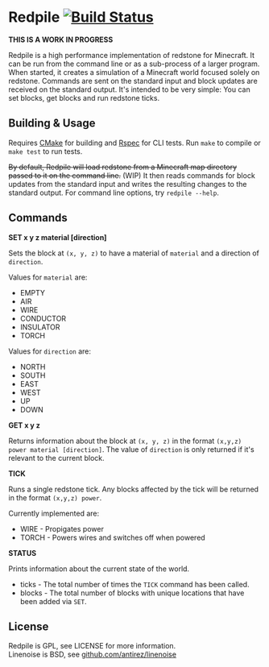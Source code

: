 Redpile [![Build Status](https://travis-ci.org/Nullreff/redpile.svg?branch=master)](https://travis-ci.org/Nullreff/redpile)
=======

**THIS IS A WORK IN PROGRESS**

Redpile is a high performance implementation of redstone for Minecraft.
It can be run from the command line or as a sub-process of a larger program.
When started, it creates a simulation of a Minecraft world focused solely on redstone.
Commands are sent on the standard input and block updates are received on the standard output.
It's intended to be very simple: You can set blocks, get blocks and run redstone ticks.

Building & Usage
----------------

Requires [CMake](http://www.cmake.org/) for building and [Rspec](http://rspec.info/) for CLI tests.
Run `make` to compile or `make test` to run tests.

~~By default, Redpile will load redstone from a Minecraft map directory passed to it on the command line.~~ (WIP)
It then reads commands for block updates from the standard input and writes the resulting changes to the standard output.
For command line options, try `redpile --help`.

Commands
--------

**SET x y z material [direction]**

Sets the block at `(x, y, z)` to have a material of `material` and a direction of `direction`.

Values for `material` are:

* EMPTY
* AIR
* WIRE
* CONDUCTOR
* INSULATOR
* TORCH

Values for `direction` are:

* NORTH
* SOUTH
* EAST
* WEST
* UP
* DOWN

**GET x y z**

Returns information about the block at `(x, y, z)` in the format `(x,y,z) power material [direction]`.  The value of `direction` is only returned if it's relevant to the current block.

**TICK**

Runs a single redstone tick.
Any blocks affected by the tick will be returned in the format `(x,y,z) power`.

Currently implemented are:

* WIRE - Propigates power
* TORCH - Powers wires and switches off when powered

**STATUS**

Prints information about the current state of the world.

* ticks - The total number of times the `TICK` command has been called.
* blocks - The total number of blocks with unique locations that have been added via `SET`.

License
-------

Redpile is GPL, see LICENSE for more information.  
Linenoise is BSD, see [github.com/antirez/linenoise](https://github.com/antirez/linenoise)

